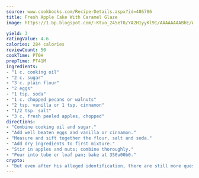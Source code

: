 ```yaml
---
source: www.cookbooks.com/Recipe-Details.aspx?id=486786
title: Fresh Apple Cake With Caramel Glaze
image: https://1.bp.blogspot.com/-Ktuo_245eT0/YA2H1yyKl9I/AAAAAAAABhE/WMoqSq2tWOcgMkPaLYZ-49h8pVDUUwFCQCLcBGAsYHQ/s307/5.png

yield: 3
ratingValue: 4.6
calories: 284 calories
reviewCount: 50
cookTime: PT0H
prepTime: PT41M
ingredients:
- "1 c. cooking oil"
- "2 c. sugar"
- "3 c. plain flour"
- "2 eggs"
- "1 tsp. soda"
- "1 c. chopped pecans or walnuts"
- "2 tsp. vanilla or 1 tsp. cinnamon"
- "1/2 tsp. salt"
- "3 c. fresh peeled apples, chopped"
directions:
- "Combine cooking oil and sugar."
- "Add well beaten eggs and vanilla or cinnamon."
- "Measure and sift together the flour, salt and soda."
- "Add dry ingredients to first mixture."
- "Stir in apples and nuts; combine thoroughly."
- "Pour into tube or loaf pan; bake at 350u00b0."
crypto:
- "But even after his alleged identification, there are still more questions than answers about the enigmatic creator of Bitcoin."
---
```


